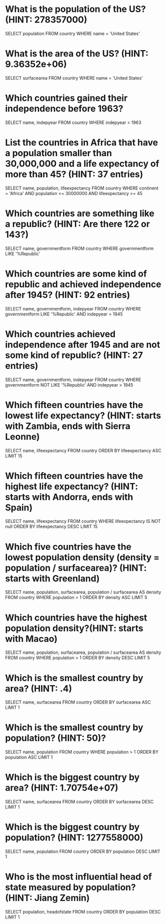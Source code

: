 # What is the population of the US? (HINT: 278357000)
SELECT population 
FROM country
WHERE name = 'United States'

# What is the area of the US? (HINT: 9.36352e+06)
SELECT surfacearea
FROM country
WHERE name = 'United States'

# Which countries gained their independence before 1963?
SELECT name, indepyear
FROM country
WHERE indepyear < 1963

# List the countries in Africa that have a population smaller than 30,000,000 and a life expectancy of more than 45? (HINT: 37 entries)
SELECT name, population, lifeexpectancy
FROM country
WHERE continent = 'Africa' AND population <= 30000000 AND lifeexpectancy >= 45


# Which countries are something like a republic? (HINT: Are there 122 or 143?)
SELECT name, governmentform
FROM country
WHERE governmentform 
LIKE '%Republic'

# Which countries are some kind of republic and achieved independence after 1945? (HINT: 92 entries)
SELECT name, governmentform, indepyear
FROM country
WHERE governmentform 
LIKE '%Republic'
AND indepyear > 1945

# Which countries achieved independence after 1945 and are not some kind of republic? (HINT: 27 entries)
SELECT name, governmentform, indepyear
FROM country
WHERE governmentform 
NOT LIKE '%Republic'
AND indepyear > 1945

# Which fifteen countries have the lowest life expectancy? (HINT: starts with Zambia, ends with Sierra Leonne)
SELECT name, lifeexpectancy
FROM country
ORDER BY lifeexpectancy ASC
LIMIT 15

# Which fifteen countries have the highest life expectancy? (HINT: starts with Andorra, ends with Spain)
SELECT name, lifeexpectancy
FROM country
WHERE lifeexpectancy IS NOT null
ORDER BY lifeexpectancy DESC
LIMIT 15

# Which five countries have the lowest population density (density = population / surfacearea)? (HINT: starts with Greenland)
SELECT name, population, surfacearea,
population / surfacearea AS density
FROM country
WHERE population > 1
ORDER BY density ASC
LIMIT 5

# Which countries have the highest population density?(HINT: starts with Macao)
SELECT name, population, surfacearea,
population / surfacearea AS density
FROM country
WHERE population > 1
ORDER BY density DESC
LIMIT 5

# Which is the smallest country by area? (HINT: .4)
SELECT name, surfacearea
FROM country
ORDER BY surfacearea ASC
LIMIT 1

# Which is the smallest country by population? (HINT: 50)?
SELECT name, population
FROM country
WHERE population > 1
ORDER BY population ASC
LIMIT 1

# Which is the biggest country by area? (HINT: 1.70754e+07)
SELECT name, surfacearea
FROM country
ORDER BY surfacearea DESC
LIMIT 1

# Which is the biggest country by population? (HINT: 1277558000)
SELECT name, population
FROM country
ORDER BY population DESC
LIMIT 1

# Who is the most influential head of state measured by population? (HINT: Jiang Zemin)
SELECT population, headofstate
FROM country
ORDER BY population DESC
LIMIT 1